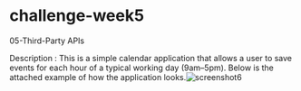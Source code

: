 # challenge-week5
05-Third-Party APIs

Description : This is a simple calendar application that allows a user to save events for each hour of a typical working day (9am–5pm). Below is the attached example of how the application looks.![screenshot6](https://github.com/Sowchirukuri/challenge-week5/assets/129994937/ab2afa82-30a1-4ad2-b53a-2a4b8532ca5f)

